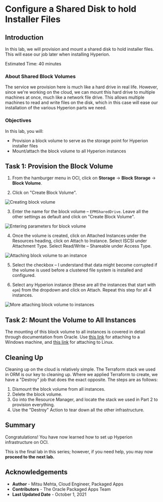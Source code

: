 # Configure a Shared Disk to hold Installer Files

## Introduction

In this lab, we will provision and mount a shared disk to hold installer files. This will ease our job later when installing Hyperion.

Estimated Time: 40 minutes

### About Shared Block Volumes
The service we provision here is much like a hard drive in real life. However, since we're working on the cloud, we can mount this hard drive to multiple machines at once, much like a network file drive. This allows multiple machines to read and write files on the disk, which in this case will ease our installation of the various Hyperion parts we need.

### Objectives

In this lab, you will:
* Provision a block volume to serve as the storage point for Hyperion installer files
* Mount/attach the block volume to all Hyperion instances

## Task 1: Provision the Block Volume

1. From the hamburger menu in OCI, click on **Storage** -> **Block Storage** -> **Block Volume**.

2. Click on "Create Block Volume".

![Creating block volume](images/diskconfig1.png)

3. Enter the name for the block volume – `EPMSharedDrive`. Leave all the other settings as default and click on "Create Block Volume".

![Entering parameters for block volume](images/diskconfig2.png)

4. Once the volume is created, click on Attached Instances under the Resources heading, click on Attach to Instance. Select ISCSI under Attachment Type. Select Read/Write – Shareable under Access Type.

![Attaching block volume to an instance](images/diskconfig3.png)

5. Select the checkbox –
I understand that data might become corrupted if the volume is used before a clustered file system is installed and configured.

6. Select any Hyperion instance (these are all the instances that start with `epm`) from the dropdown and click on Attach. Repeat this step for all 4 instances.

![More attaching block volume to instances](images/diskconfig4.png)

## Task 2: Mount the Volume to All Instances

The mounting of this block volume to all instances is covered in detail through documentation from Oracle. Use [this link](https://docs.oracle.com/en-us/iaas/Content/GSG/Tasks/addingstorageForWindows.htm) for attaching to a Windows machine, and [this link](https://docs.oracle.com/en-us/iaas/Content/GSG/Tasks/addingstorage.htm) for attaching to Linux.

## Cleaning Up

Cleaning up on the cloud is relatively simple. The Terraform stack we used in ORM is our key to cleaning up. Where we applied Terraform to create, we have a "Destroy" job that does the exact opposite. The steps are as follows:

1. Dismount the block volume from all instances.
2. Delete the block volume.
3. Go into the Resource Manager, and locate the stack we used in Part 2 to provision everything.
4. Use the "Destroy" Action to tear down all the other infrastructure.

## Summary

Congratulations! You have now learned how to set up Hyperion infrastructure on OCI.

This is the final lab in this series; however, if you need help, you may now **proceed to the next lab.**

## Acknowledgements
* **Author** - Mitsu Mehta, Cloud Engineer, Packaged Apps
* **Contributors** - The Oracle Packaged Apps Team
* **Last Updated Date** - October 1, 2021
